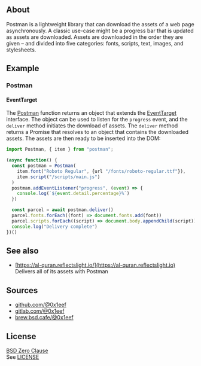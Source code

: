 ## About

Postman is a lightweight library that can download the
assets of a web page asynchronously. A classic use-case
might be a progress bar that is updated as assets are
downloaded. Assets are downloaded in the order they are
given &ndash; and divided into five categories: fonts,
scripts, text, images, and stylesheets.

## Example

### Postman

#### EventTarget

The [Postman]() function returns an object that extends
the
[EventTarget](https://developer.mozilla.org/en-US/docs/Web/API/EventTarget)
interface. The object can be used to listen for the `progress`
event, and the `deliver` method initiates the download of assets.
The `deliver` method returns a Promise that resolves to an object
that contains the downloaded assets. The assets are then ready to
be inserted into the DOM:

```javascript
import Postman, { item } from "postman";

(async function() {
  const postman = Postman(
    item.font("Roboto Regular", {url "/fonts/roboto-regular.ttf"}),
    item.script("/scripts/main.js")
  )
  postman.addEventListener("progress", (event) => {
    console.log(`${event.detail.percentage}%`)
  })

  const parcel = await postman.deliver()
  parcel.fonts.forEach((font) => document.fonts.add(font))
  parcel.scripts.forEach((script) => document.body.appendChild(script))
  console.log("Delivery complete")
})()
```

## See also

* [https://al-quran.reflectslight.io/](https://al-quran.reflectslight.io) <br>
  Delivers all of its assets with Postman

## Sources

* [github.com/@0x1eef](https://github.com/0x1eef/postman)
* [gitlab.com/@0x1eef](https://gitlab.com/0x1eef/postman)
* [brew.bsd.cafe/@0x1eef](https://brew.bsd.cafe/0x1eef/postman)

## License

[BSD Zero Clause](https://choosealicense.com/licenses/0bsd/)
<br>
See [LICENSE](./LICENSE)

